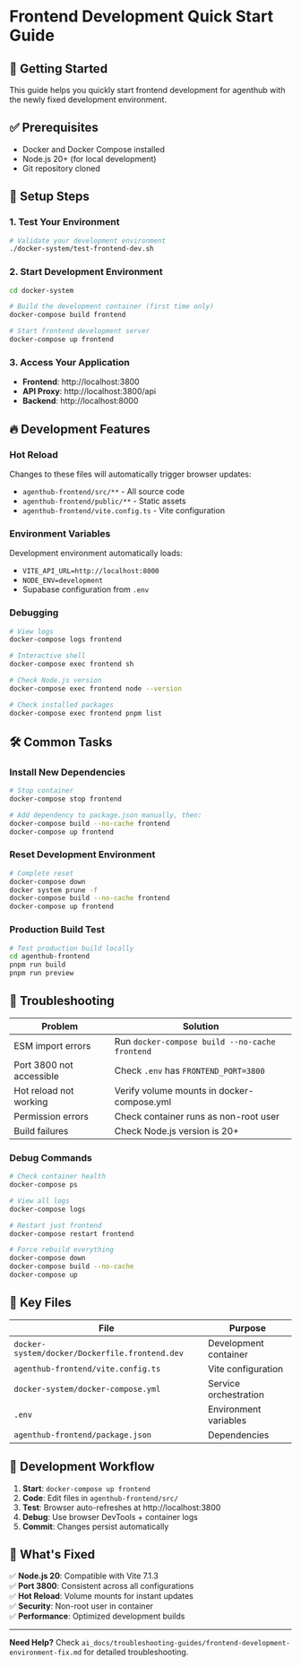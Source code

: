 # Frontend Development Quick Start Guide

## 🚀 Getting Started

This guide helps you quickly start frontend development for agenthub with the newly fixed development environment.

## ✅ Prerequisites

- Docker and Docker Compose installed
- Node.js 20+ (for local development) 
- Git repository cloned

## 🔧 Setup Steps

### 1. Test Your Environment
```bash
# Validate your development environment
./docker-system/test-frontend-dev.sh
```

### 2. Start Development Environment
```bash
cd docker-system

# Build the development container (first time only)
docker-compose build frontend

# Start frontend development server
docker-compose up frontend
```

### 3. Access Your Application
- **Frontend**: http://localhost:3800
- **API Proxy**: http://localhost:3800/api
- **Backend**: http://localhost:8000

## 🔥 Development Features

### Hot Reload
Changes to these files will automatically trigger browser updates:
- `agenthub-frontend/src/**` - All source code
- `agenthub-frontend/public/**` - Static assets
- `agenthub-frontend/vite.config.ts` - Vite configuration

### Environment Variables
Development environment automatically loads:
- `VITE_API_URL=http://localhost:8000`
- `NODE_ENV=development`
- Supabase configuration from `.env`

### Debugging
```bash
# View logs
docker-compose logs frontend

# Interactive shell
docker-compose exec frontend sh

# Check Node.js version
docker-compose exec frontend node --version

# Check installed packages
docker-compose exec frontend pnpm list
```

## 🛠 Common Tasks

### Install New Dependencies
```bash
# Stop container
docker-compose stop frontend

# Add dependency to package.json manually, then:
docker-compose build --no-cache frontend
docker-compose up frontend
```

### Reset Development Environment
```bash
# Complete reset
docker-compose down
docker system prune -f
docker-compose build --no-cache frontend
docker-compose up frontend
```

### Production Build Test
```bash
# Test production build locally
cd agenthub-frontend
pnpm run build
pnpm run preview
```

## 🐛 Troubleshooting

| Problem | Solution |
|---------|----------|
| ESM import errors | Run `docker-compose build --no-cache frontend` |
| Port 3800 not accessible | Check `.env` has `FRONTEND_PORT=3800` |
| Hot reload not working | Verify volume mounts in docker-compose.yml |
| Permission errors | Check container runs as non-root user |
| Build failures | Check Node.js version is 20+ |

### Debug Commands
```bash
# Check container health
docker-compose ps

# View all logs
docker-compose logs

# Restart just frontend
docker-compose restart frontend

# Force rebuild everything
docker-compose down
docker-compose build --no-cache
docker-compose up
```

## 📁 Key Files

| File | Purpose |
|------|---------|
| `docker-system/docker/Dockerfile.frontend.dev` | Development container |
| `agenthub-frontend/vite.config.ts` | Vite configuration |
| `docker-system/docker-compose.yml` | Service orchestration |
| `.env` | Environment variables |
| `agenthub-frontend/package.json` | Dependencies |

## 🎯 Development Workflow

1. **Start**: `docker-compose up frontend`
2. **Code**: Edit files in `agenthub-frontend/src/`
3. **Test**: Browser auto-refreshes at http://localhost:3800
4. **Debug**: Use browser DevTools + container logs
5. **Commit**: Changes persist automatically

## 🚀 What's Fixed

✅ **Node.js 20**: Compatible with Vite 7.1.3  
✅ **Port 3800**: Consistent across all configurations  
✅ **Hot Reload**: Volume mounts for instant updates  
✅ **Security**: Non-root user in container  
✅ **Performance**: Optimized development builds  

---

**Need Help?** Check `ai_docs/troubleshooting-guides/frontend-development-environment-fix.md` for detailed troubleshooting.